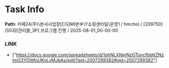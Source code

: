# Task Info

**Path:** 카페24(주)\본사사업장\[CG]MI본부\Y쇼핑센터팀\운영1 / hmchoi / [209750] [S03][관리몰_3P] 프로그램 진행 / 2025-08-01_00-00-00

### LINK
- ["https://docs.google.com/spreadsheets/d/1qhNLXNmNzGTsncfbbttZNzImG3YDlttfoUKnLyMJbAs/edit?gid=2007299382#gid=2007299382"]

